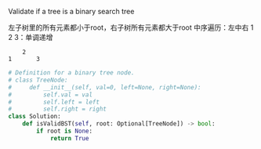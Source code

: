 Validate if a tree is a binary search tree

左子树里的所有元素都小于root，右子树所有元素都大于root
中序遍历：左中右
1 2 3：单调递增 

        2
    1       3

```python
# Definition for a binary tree node.
# class TreeNode:
#     def __init__(self, val=0, left=None, right=None):
#         self.val = val
#         self.left = left
#         self.right = right
class Solution:
    def isValidBST(self, root: Optional[TreeNode]) -> bool:
        if root is None:
            return True
        
        
```